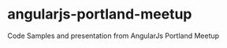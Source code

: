 
angularjs-portland-meetup
=========================

Code Samples and presentation from AngularJs Portland Meetup

